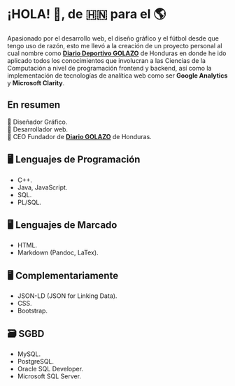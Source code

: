 # ¡HOLA! 👋, de 🇭🇳 para el 🌎  

Apasionado por el desarrollo web, el diseño gráfico y el fútbol desde que tengo uso de razón, esto me llevó a la creación de un proyecto personal al cual nombre como [**Diario Deportivo GOLAZO**](https://diariodeportivogolazohonduras.blogspot.com/) de Honduras en donde he ido aplicado todos los conocimientos que involucran a las Ciencias de la Computación a nivel de programación frontend y backend, así como la implementación de tecnologías de analítica web como ser **Google Analytics** y **Microsoft Clarity**.  

## En resumen  

📌 Diseñador Gráfico.  
📌 Desarrollador web.  
📌 CEO Fundador de [**Diario GOLAZO**](https://diariodeportivogolazohonduras.blogspot.com/) de Honduras.  

## 🖥 Lenguajes de Programación  

- C++.
- Java, JavaScript.
- SQL.
- PL/SQL.

## 🖥 Lenguajes de Marcado  

- HTML.
- Markdown (Pandoc, LaTex).

## 🖥 Complementariamente 
- JSON-LD (JSON for Linking Data).
- CSS.
- Bootstrap.

## 🗃️ SGBD  
- MySQL.
- PostgreSQL.
- Oracle SQL Developer.
- Microsoft SQL Server.
